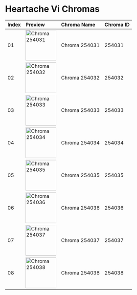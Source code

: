 # Heartache Vi Chromas

| Index | Preview | Chroma Name | Chroma ID |
|:---|:---|:---|:---|
| 01 | <img src='https://raw.communitydragon.org/latest/plugins/rcp-be-lol-game-data/global/default/v1/champion-chroma-images/254/254031.png' alt='Chroma 254031' width='100'> | Chroma 254031 | 254031 |
| 02 | <img src='https://raw.communitydragon.org/latest/plugins/rcp-be-lol-game-data/global/default/v1/champion-chroma-images/254/254032.png' alt='Chroma 254032' width='100'> | Chroma 254032 | 254032 |
| 03 | <img src='https://raw.communitydragon.org/latest/plugins/rcp-be-lol-game-data/global/default/v1/champion-chroma-images/254/254033.png' alt='Chroma 254033' width='100'> | Chroma 254033 | 254033 |
| 04 | <img src='https://raw.communitydragon.org/latest/plugins/rcp-be-lol-game-data/global/default/v1/champion-chroma-images/254/254034.png' alt='Chroma 254034' width='100'> | Chroma 254034 | 254034 |
| 05 | <img src='https://raw.communitydragon.org/latest/plugins/rcp-be-lol-game-data/global/default/v1/champion-chroma-images/254/254035.png' alt='Chroma 254035' width='100'> | Chroma 254035 | 254035 |
| 06 | <img src='https://raw.communitydragon.org/latest/plugins/rcp-be-lol-game-data/global/default/v1/champion-chroma-images/254/254036.png' alt='Chroma 254036' width='100'> | Chroma 254036 | 254036 |
| 07 | <img src='https://raw.communitydragon.org/latest/plugins/rcp-be-lol-game-data/global/default/v1/champion-chroma-images/254/254037.png' alt='Chroma 254037' width='100'> | Chroma 254037 | 254037 |
| 08 | <img src='https://raw.communitydragon.org/latest/plugins/rcp-be-lol-game-data/global/default/v1/champion-chroma-images/254/254038.png' alt='Chroma 254038' width='100'> | Chroma 254038 | 254038 |
